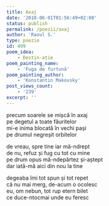 ```yaml
---
title: Axaj
date: '2018-06-01T01:56:49+02:00'
status: publish
permalink: /poezii/axaj
author: 'Raoul S.'
type: poezie
id: 499
poem_idea:
    - Destin-ație
poem_painting_name:
    - 'Fuga de furtună'
poem_painting_author:
    - 'Konstantin Makovsky'
post_views_count:
    - '239'
excerpt: ''
---
```

precum soarele se mișcă în axaj  
pe degetul a toate făuritelor  
mi-e inima blocată în vechi pași  
pe drumul negreșit orbitelor

de vreau, spre tine iar mă-ndrept  
de nu, refuz și fug cu tot cu mine  
pe drum opus mă-ndepărtez și-aștept  
dar iată-mă aici din nou la tine

degeaba îmi tot spun și tot repet  
că nu mai merg, de-acum o ocolesc  
eu, om nebun, tot rup etern bilet  
ce duce-ntocmai unde eu feresc